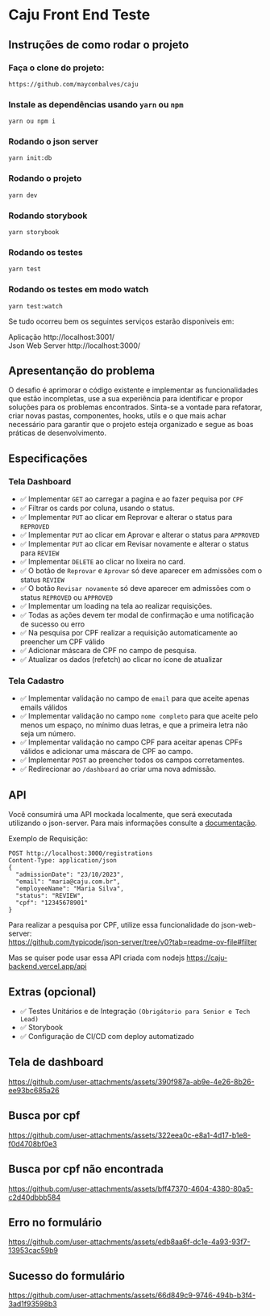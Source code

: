 
# Caju Front End Teste

## Instruções de como rodar o projeto

### Faça o clone do projeto:

```shell
https://github.com/mayconbalves/caju
```

### Instale as dependências usando `yarn` ou `npm`
```shell
yarn ou npm i
```

### Rodando o json server
```shell
yarn init:db 
```

### Rodando o projeto
```shell
yarn dev
```

### Rodando storybook
```shell
yarn storybook
```

### Rodando os testes
```shell
yarn test
```

### Rodando os testes em modo watch
```shell
yarn test:watch
```


Se tudo ocorreu bem os seguintes serviços estarão disponiveis em:
<br/>

Aplicação http://localhost:3001/
<br/>
Json Web Server http://localhost:3000/

## Apresentanção do problema

O desafio é aprimorar o código existente e implementar as funcionalidades que estão incompletas, use a sua experiência para identificar e propor soluções para os problemas encontrados.
Sinta-se a vontade para refatorar, criar novas pastas, componentes, hooks, utils e o que mais achar necessário para garantir que o projeto esteja organizado e segue as boas práticas de desenvolvimento.


## Especificações

### Tela Dashboard
  
- ✅ Implementar `GET` ao carregar a pagina e ao fazer pequisa por `CPF`
- ✅ Filtrar os cards por coluna, usando o status.
- ✅ Implementar `PUT` ao clicar em Reprovar e alterar o status para `REPROVED`
- ✅ Implementar `PUT` ao clicar em Aprovar e alterar o status para `APPROVED`
- ✅ Implementar `PUT` ao clicar em Revisar novamente e alterar o status para `REVIEW`
- ✅ Implementar `DELETE` ao clicar no lixeira no card.
- ✅ O botão de `Reprovar` e `Aprovar` só deve aparecer em admissões com o status `REVIEW` 
- ✅ O botão `Revisar novamente` só deve aparecer em admissões com o status `REPROVED` ou `APPROVED`
- ✅ Implementar um loading na tela ao realizar requisições.
- ✅ Todas as ações devem ter modal de confirmação e uma notificação de sucesso ou erro
- ✅ Na pesquisa por CPF realizar a requisição automaticamente ao preencher um CPF válido
- ✅ Adicionar máscara de CPF no campo de pesquisa.
- ✅ Atualizar os dados (refetch) ao clicar no ícone de atualizar


### Tela Cadastro

- ✅ Implementar validação no campo de `email` para que aceite apenas emails válidos
- ✅ Implementar validação no campo `nome completo` para que aceite pelo menos um espaço, no mínimo duas letras, e que a primeira letra não seja um número.
- ✅ Implementar validação no campo CPF para aceitar apenas CPFs válidos e adicionar uma máscara de CPF ao campo.
- ✅ Implementar `POST` ao preencher todos os campos corretamentes.
- ✅ Redirecionar ao `/dashboard` ao criar uma nova admissão.


## API
Você consumirá uma API mockada localmente, que será executada utilizando o json-server. Para mais informações consulte a [documentação](https://github.com/typicode/json-server/).

Exemplo de Requisição:

```
POST http://localhost:3000/registrations
Content-Type: application/json
{
  "admissionDate": "23/10/2023",
  "email": "maria@caju.com.br",
  "employeeName": "Maria Silva",
  "status": "REVIEW",
  "cpf": "12345678901"
}
```

Para realizar a pesquisa por CPF, utilize essa funcionalidade do json-web-server:
<br/>
https://github.com/typicode/json-server/tree/v0?tab=readme-ov-file#filter

Mas se quiser pode usar essa API criada com nodejs
https://caju-backend.vercel.app/api


## Extras (opcional)

- ✅ Testes Unitários e de Integração `(Obrigátorio para Senior e Tech Lead)`
- ✅ Storybook
- ✅ Configuração de CI/CD com deploy automatizado


## Tela de dashboard

https://github.com/user-attachments/assets/390f987a-ab9e-4e26-8b26-ee93bc685a26


## Busca por cpf

https://github.com/user-attachments/assets/322eea0c-e8a1-4d17-b1e8-f0d4708bf0e3

## Busca por cpf não encontrada

https://github.com/user-attachments/assets/bff47370-4604-4380-80a5-c2d40dbbb584

## Erro no formulário

https://github.com/user-attachments/assets/edb8aa6f-dc1e-4a93-93f7-13953cac59b9

## Sucesso do formulário

https://github.com/user-attachments/assets/66d849c9-9746-494b-b3f4-3ad1f93598b3






